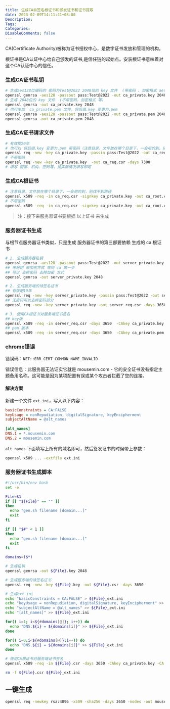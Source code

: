 ```yaml
---
title: 生成CA自签名根证书和颁发证书和证书提取
date: 2023-02-09T14:11:41+08:00
Description:
Tags: 
Categories:
DisableComments: false
---
```

CA(Certificate Authority)被称为证书授权中心，是数字证书发放和管理的机构。

根证书是CA认证中心给自己颁发的证书,是信任链的起始点。安装根证书意味着对这个CA认证中心的信任。

### 生成CA证书私钥

```bash
# 生成aes128位编码的 密码为Test@2022 2048位的 key 文件  (带密码 、加密格式 aes、des 3des等)
openssl genrsa -aes128 -passout pass:Test@2022 -out ca_private.key 2048
# 生成 2048位的 key 文件  (不带密码，加密格式 等)
openssl genrsa -out ca_private.key 2048 
# 也可生成  ca_private.pem 文件，将后缀.key 变更为.pem
openssl genrsa -aes128 -passout pass:Test@2022 -out ca_private.pem 2048
openssl genrsa -out ca_private.pem 2048
```

### 生成CA证书请求文件
```bash
# 有效期20年
# 也可以 将后缀.key 变更为.pem 带密码（注意目录，文件放在哪个目录下，一会用的到，别找不到路径）
openssl req -new -key ca_private.key -passin pass:Test@2022 -out ca_req.csr -days 7300
# 不带密码
openssl req -new -key ca_private.key  -out ca_req.csr -days 7300 
# 填写 国家、机构、密码等，按实际情况填写即可
```

### 生成CA根证书
```bash
# 注意目录，文件放在哪个目录下，一会用的到，别找不到路径
openssl x509 -req -in ca_req.csr -signkey ca_private.key -out ca_root.crt -days 7300 -passin pass:Test@2022
# 不带密码
openssl x509 -req -in ca_req.csr -signkey ca_private.key -out ca_root.crt -days 7300
```
> 注：接下来服务器证书要根据 以上证书 来生成

### 服务器证书生成
与根节点服务器证书类似，只是生成 服务器证书的第三部要依赖 生成的 ca 根证书

```bash
# 1. 生成服务器私钥 
openssl genrsa -aes128 -passout pass:Test@2022 -out server_private.key 2048
## 带秘钥 带加密方式 等同 ca 第一步
## 可以 去掉密码 去掉加密 方式
openssl genrsa -out server_private.key 2048

# 2. 生成服务端的待签名证书
## 有效期10年
openssl req -new -key server_private.key -passin pass:Test@2022 -out server_req.csr -days 3650
## 无密码可以去掉密码部分
openssl req -new -key server_private.key -out server_req.csr -days 3650

# 3. 使用CA根证书对服务端证书签名
## key版
openssl x509 -req -in server_req.csr -days 3650  -CAkey ca_private.key -CA ca_root.crt -CAcreateserial  -out server.crt
## pem 版本
openssl x509 -req -in server_req.csr -days 3650  -CAkey ca_private.pem -CA ca_root.pem -CAcreateserial  -out server.crt
```


### chrome错误
错误码：`NET::ERR_CERT_COMMON_NAME_INVALID`

错误信息：此服务器无法证实它就是 mousemin.com - 它的安全证书没有指定主题备用名称。这可能是因为某项配置有误或某个攻击者拦截了您的连接。


#### 解决方案
新建一个文件 `ext.ini`，写入以下内容：

```ini
basicConstraints = CA:FALSE
keyUsage = nonRepudiation, digitalSignature, keyEncipherment
subjectAltName = @alt_names
 
[alt_names]
DNS.1 = *.mousemin.com
DNS.2 = mousemin.com
```

`alt_names` 下面填写上所有的域名即可，然后签发证书的时候带上参数：

```bash
openssl x509 ... -extfile ext.ini
```

### 服务器证书生成脚本
```bash
#!/usr/bin/env bash
set -e

File=$1
if [[ "${File}" == "" ]]
then
  echo "gen.sh filename [domain...]"
  exit
fi

if [[ "$#" < 1 ]]
then
  echo "gen.sh filename [domain...]"
  exit
fi

domains=($*)

# 生成私钥
openssl genrsa -out ${File}.key 2048

# 生成服务端的待签名证书
openssl req -new -key ${File}.key -out ${File}.csr -days 3650

# 生成ext.ini
echo "basicConstraints = CA:FALSE" > ${File}_ext.ini
echo "keyUsage = nonRepudiation, digitalSignature, keyEncipherment" >> ${File}_ext.ini
echo "subjectAltName = @alt_names" >> ${File}_ext.ini
echo "[alt_names]" >> ${File}_ext.ini

for(( i=1; i<${#domains[@]}; i++)) do
  echo "DNS.${i} = ${domains[i]}" >> ${File}_ext.ini
done

for(( i=0;i<${#domains[@]};i++)) do
  echo "DNS.${i} = ${domains[i]}" >> ${File}_ext.ini
done

# 使用CA根证书对服务端证书签名
openssl x509 -req -in ${File}.csr -days 3650 -CAkey ca_private.key -CA ca_root.crt -CAcreateserial -out ${File}.crt -extfile ${File}_ext.ini

rm -f ${File}.csr ${File}_ext.ini

```

## 一键生成

```bash
openssl req -newkey rsa:4096 -x509 -sha256 -days 3650 -nodes -out mousemin.com.crt -keyout mousemin.com.key
```